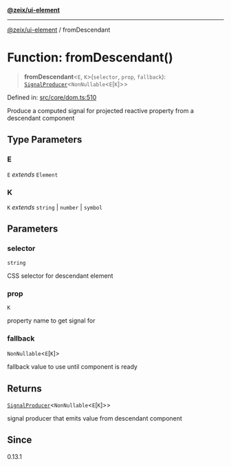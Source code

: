 [**@zeix/ui-element**](../README.md)

***

[@zeix/ui-element](../globals.md) / fromDescendant

# Function: fromDescendant()

> **fromDescendant**\<`E`, `K`\>(`selector`, `prop`, `fallback`): [`SignalProducer`](../type-aliases/SignalProducer.md)\<`NonNullable`\<`E`\[`K`\]\>\>

Defined in: [src/core/dom.ts:510](https://github.com/zeixcom/ui-element/blob/1b1fdfb1fc30e6d828e5489798acad1c8a45a5b4/src/core/dom.ts#L510)

Produce a computed signal for projected reactive property from a descendant component

## Type Parameters

### E

`E` *extends* `Element`

### K

`K` *extends* `string` \| `number` \| `symbol`

## Parameters

### selector

`string`

CSS selector for descendant element

### prop

`K`

property name to get signal for

### fallback

`NonNullable`\<`E`\[`K`\]\>

fallback value to use until component is ready

## Returns

[`SignalProducer`](../type-aliases/SignalProducer.md)\<`NonNullable`\<`E`\[`K`\]\>\>

signal producer that emits value from descendant component

## Since

0.13.1

